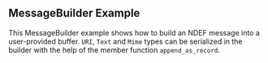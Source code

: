 ## MessageBuilder Example

This MessageBuilder example shows how to build an NDEF message into a user-provided buffer. `URI`, `Text` and `Mime` types can be serialized in the builder with the help of the member function `append_as_record`.
